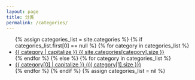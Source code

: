 ```yaml
---
layout: page
title: 分类
permalink: /categories/
---
```

  <ul class="nav nav-tabs-vertical">
      {% assign categories_list = site.categories %}
      {% if categories_list.first[0] == null %}
        {% for category in categories_list %}
            <li>
                <a href="{{ site.BASE_PATH }}/{{ site.categories_path }}#{{ category | replace:' ','-' }}-ref" data-toggle="tab">
                  {{ category | capitalize }} <span class="badge pull-right">{{ site.categories[category].size }}</span>
               </a>
            </li>
        {% endfor %}
      {% else %}
        {% for category in categories_list %}
            <li>
                <a href="{{ site.BASE_PATH }}/{{ site.categories_path }}#{{ category[0] | replace:' ','-' }}-ref" data-toggle="tab">
                    {{ category[0] | capitalize }} <span class="badge pull-right">({{ category[1].size }})</span>
                </a>
            </li>
        {% endfor %}
      {% endif %}
      {% assign categories_list = nil %}
    </ul>